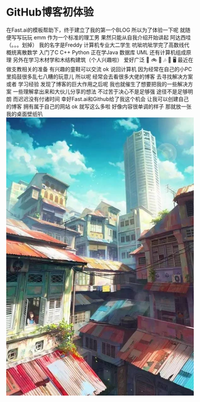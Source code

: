 # GitHub博客初体验

在Fast.ai的模板帮助下，终于建立了我的第一个BLOG
所以为了体验一下呢 就随便写写玩玩
emm 作为一个标准的理工男 果然只能从自我介绍开始讲起 阿达西哇（。。。划掉） 
我的名字是Freddy 计算机专业大二学生 
吭呲吭呲学完了高数线代概统离散数学 入门了C C++ Python 正在学Java 数据库 UML 还有计算机组成原理
另外在学习木材学和木结构建筑（个人兴趣啦）
爱好广泛 🏀 🚲 🎹 🎶 🎦 🖥 最近在做支教相关的准备 有兴趣的童鞋可以交流
ok 说回计算机 因为经常在自己的小PC里捣鼓很多乱七八糟的玩意儿
所以呢 经常会去看很多大佬的博客 去寻找解决方案 或者 学习经验
发现了博客的巨大作用之后呢 我也就催生了想要把我的一些解决方案 一些理解拿出来和大伙儿分享的想法
不过苦于决心不是足够强 途径不是足够明朗 而迟迟没有付诸时间 幸好Fast.ai和Github给了我这个机会
让我可以创建自己的博客 拥有属于自己的网站
ok 就写这么多啦 好像内容很单调的样子
那就放一张我的桌面壁纸叭 
![Image description](images/73cae1e468e5499db2d1fcde936461d9_th.jpg)

